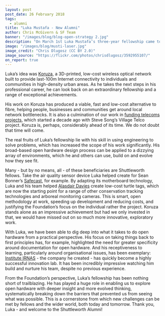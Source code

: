 ```yaml
---
layout: post
post_date: 26 February 2018
tags:
  - alumni
title: "Luka Mustafa - New Alumni"
author: Chris McGivern & SF Team
banner: "/images/blog/blog-open-strategy 2.jpg"
description: "On March 1st Luka Mustafa’s three-year fellowship came to an end. After joining the Shuttleworth Fellowship programme in March 2015, he now graduates to alumnus status."
image: "/images/blog/musti-laser.jpg"
image_credit: "Chris Dlugosz (CC BY 2.0)"
image_source: "https://flickr.com/photos/chrisdlugosz/3592955107/"
on_report: true
---
```

Luka’s idea was [Koruza](http://www.koruza.net/), a 3D-printed, low-cost wireless optical network built to provide last-100m Internet connectivity to individuals and communities in high-density urban areas. As he takes the next steps in his professional career, he can look back on an extraordinary fellowship and a range of exceptional achievements. 

His work on Koruza has produced a viable, fast and low-cost alternative to fibre, helping people, businesses and communities get around local network bottlenecks. It is also a culmination of our work in [funding telecoms projects](https://www.shuttleworthfoundation.org/thinking/2017/09/26/thinking-telecoms-story/), which started a decade ago with Steve Song’s Village Telco project. Koruza is, perhaps, considerably ahead of its time. We do not doubt that time will come.

The real fruits of Luka’s fellowship lie with his skill in using engineering to solve problems, which has increased the scope of his work significantly. His broad-based open hardware design process can be applied to a dizzying array of environments, which he and others can use, build on and evolve how they see fit. 

Many - but by no means, all - of these beneficiaries are Shuttleworth fellows. Take the air quality sensor device Luka helped create for Sean Bonner’s [Safecast](https://www.irnas.eu/safecast-solarcast/), for example. By adapting its motherboard technology, Luka and his team helped [Alasdair Davies](https://www.shuttleworthfoundation.org/fellows/alasdair-davies/) create low-cost turtle tags, which are now the starting point for a range of other conservation tracking technologies and arboreal monitoring cameras. This is smart, open methodology at work, speeding up development and reducing costs, and justifying the Foundation’s focus on the individual rather the project. Koruza stands alone as an impressive achievement but had we only invested in that, we would have missed out on so much more innovative, exploratory work.

With Luka, we have been able to dig deep into what it takes to do open hardware from a practical perspective. His focus on taking things back to first principles has, for example, highlighted the need for greater specificity around documentation for open hardware. And his receptiveness to learning, particularly around organisational issues, has been exemplary: [Institute IRNAS](https://www.irnas.eu/) - the company he created - has quickly become a highly successful innovation lab. It has been incredibly impressive watching him build and nurture his team, despite no previous experience.

From the Foundation’s perspective, Luka’s fellowship has been nothing short of trailblazing. He has played a huge role in enabling us to explore open hardware with deeper insight and more evolved thinking, systematically breaking down the barriers that prevented us from seeing what was possible. This is a cornerstone from which new challenges can be met by fellows and the wider world, both today and tomorrow. Thank you, Luka - and welcome to the Shuttleworth Alumni!
